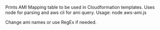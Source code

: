 Prints AMI Mapping table to be used in Cloudformation templates. Uses node for parsing and aws cli for ami query.
Usage: node aws-ami.js

Change ami names or use RegEx if needed.
